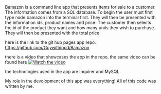 Bamazon is a command line app that presents items for sale to a customer. The information comes from a SQL database. To begin the user must first type node bamazon into the terminal first. They will then be presented with the information ids, product names and price. The customer then selects the id of the product they want and how many units they wish to purchuse. They will then be presented with the total price.

 here is the link to the git hub pages app repo. https://github.com/Guywithipod/Bamazon

there is a video that showcases the app in the repo, the same video can be found here 
[![Watch the video](https://img.youtube.com/vi/9bLSTcob6fM/maxresdefault.jpg)](https://www.youtube.com/watch?v=9bLSTcob6fM&feature=youtu.be)


 the technologies used in the app are inquirer and MySQL

 My role in the devolopment of this app was everything! All of this code was written by me.